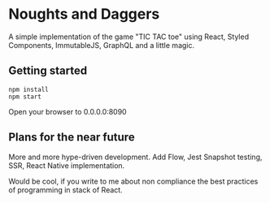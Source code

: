 # Noughts and Daggers

A simple implementation of the game "TIC TAC toe" using React, Styled Components, ImmutableJS, GraphQL and a little magic.

## Getting started

```
npm install
npm start
```

Open your browser to 0.0.0.0:8090

## Plans for the near future
More and more hype-driven development.
Add Flow, Jest Snapshot testing, SSR, React Native implementation.

Would be cool, if you write to me about non compliance the best practices of programming in stack of React.
